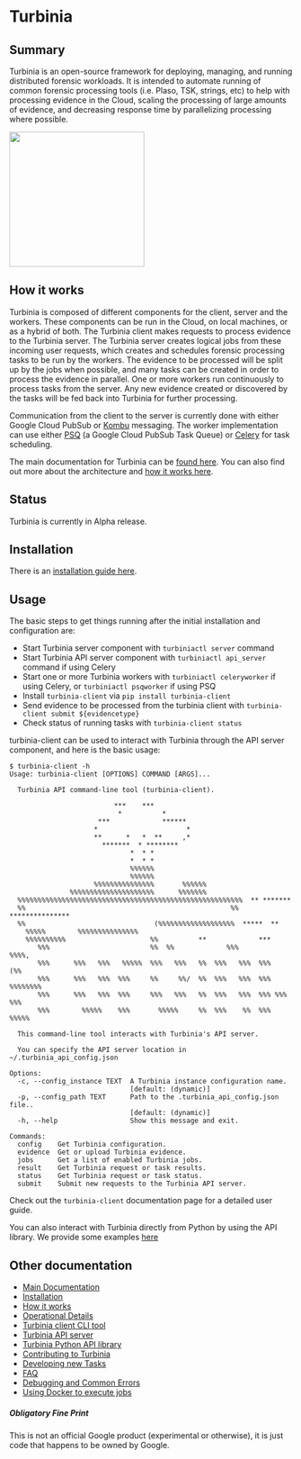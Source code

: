 # Turbinia

## Summary

Turbinia is an open-source framework for deploying, managing, and running
distributed forensic workloads. It is intended to automate running of common
forensic processing tools (i.e. Plaso, TSK, strings, etc) to help with
processing evidence in the Cloud, scaling the processing of large amounts of
evidence, and decreasing response time by parallelizing processing where
possible.

<img src="docs/images/turbinia-logo.jpg?raw=true" width=240>

## How it works

Turbinia is composed of different components for the client, server and the
workers. These components can be run in the Cloud, on local machines, or as a
hybrid of both. The Turbinia client makes requests to process evidence to the
Turbinia server. The Turbinia server creates logical jobs from these incoming
user requests, which creates and schedules forensic processing tasks to be run
by the workers. The evidence to be processed will be split up by the jobs when
possible, and many tasks can be created in order to process the evidence in
parallel. One or more workers run continuously to process tasks from the server.
Any new evidence created or discovered by the tasks will be fed back into
Turbinia for further processing.

Communication from the client to the server is currently done with either Google
Cloud PubSub or [Kombu](https://github.com/celery/kombu) messaging. The worker
implementation can use either [PSQ](https://github.com/GoogleCloudPlatform/psq)
(a Google Cloud PubSub Task Queue) or [Celery](http://www.celeryproject.org/)
for task scheduling.

The main documentation for Turbinia can be
[found here](https://turbinia.readthedocs.io/). You can also find out more about
the architecture and
[how it works here](https://turbinia.readthedocs.io/en/latest/user/how-it-works.html).

## Status

Turbinia is currently in Alpha release.

## Installation

There is an
[installation guide here](https://turbinia.readthedocs.io/en/latest/user/install.html).

## Usage

The basic steps to get things running after the initial installation and
configuration are:

*   Start Turbinia server component with `turbiniactl server` command
*   Start Turbinia API server component with `turbiniactl api_server` command if using Celery
*   Start one or more Turbinia workers with `turbiniactl celeryworker` if using Celery, or `turbiniactl psqworker` if using PSQ
*   Install `turbinia-client` via `pip install turbinia-client`
*   Send evidence to be processed from the turbinia client with `turbinia-client submit ${evidencetype}`
*   Check status of running tasks with `turbinia-client status`

turbinia-client can be used to interact with Turbinia through the API server component, and here is the basic
usage:

```
$ turbinia-client -h
Usage: turbinia-client [OPTIONS] COMMAND [ARGS]...

  Turbinia API command-line tool (turbinia-client).

                          ***    ***
                           *          *
                      ***             ******
                     *                      *
                     **      *   *  **     ,*
                       *******  * ********
                              *  * *
                              *  * *
                              %%%%%%
                              %%%%%%
                     %%%%%%%%%%%%%%%       %%%%%%
               %%%%%%%%%%%%%%%%%%%%%      %%%%%%%
  %%%%%%%%%%%%%%%%%%%%%%%%%%%%%%%%%%%%%%%%%%%%%%%%%%%%%%%%  ** *******
  %%                                                   %%  ***************
  %%                                (%%%%%%%%%%%%%%%%%%%  *****  **
    %%%%%        %%%%%%%%%%%%%%%
    %%%%%%%%%%                     %%          **             ***
       %%%                         %%  %%             %%%           %%%%,
       %%%      %%%   %%%   %%%%%  %%%   %%%   %%  %%%   %%%  %%%       (%%
       %%%      %%%   %%%  %%%     %%     %%/  %%  %%%   %%%  %%%  %%%%%%%%
       %%%      %%%   %%%  %%%     %%%   %%%   %%  %%%   %%%  %%% %%%   %%%
       %%%        %%%%%    %%%       %%%%%     %%  %%%    %%  %%%   %%%%%

  This command-line tool interacts with Turbinia's API server.

  You can specify the API server location in ~/.turbinia_api_config.json

Options:
  -c, --config_instance TEXT  A Turbinia instance configuration name.
                              [default: (dynamic)]
  -p, --config_path TEXT      Path to the .turbinia_api_config.json file..
                              [default: (dynamic)]
  -h, --help                  Show this message and exit.

Commands:
  config    Get Turbinia configuration.
  evidence  Get or upload Turbinia evidence.
  jobs      Get a list of enabled Turbinia jobs.
  result    Get Turbinia request or task results.
  status    Get Turbinia request or task status.
  submit    Submit new requests to the Turbinia API server.
```

Check out the `turbinia-client` documentation page for a detailed user guide.

You can also interact with Turbinia directly from Python by using the API library. We provide some examples [here](https://github.com/google/turbinia/tree/master/turbinia/api/client)

## Other documentation

*   [Main Documentation](https://turbinia.readthedocs.io)
*   [Installation](https://turbinia.readthedocs.io/en/latest/user/install.html)
*   [How it works](https://turbinia.readthedocs.io/en/latest/user/how-it-works.html)
*   [Operational Details](https://turbinia.readthedocs.io/en/latest/user/operational-details.html)
*   [Turbinia client CLI tool](https://turbinia.readthedocs.io/en/latest/user/turbinia-client.html#turbinia-api-cli-tool-turbinia-client)
*   [Turbinia API server](https://turbinia.readthedocs.io/en/latest/user/api-server.html)
*   [Turbinia Python API library](https://github.com/google/turbinia/tree/master/turbinia/api/client)
*   [Contributing to Turbinia](https://turbinia.readthedocs.io/en/latest/developer/contributing.html)
*   [Developing new Tasks](https://turbinia.readthedocs.io/en/latest/developer/developing-new-tasks.html)
*   [FAQ](https://turbinia.readthedocs.io/en/latest/user/faq.html)
*   [Debugging and Common Errors](https://turbinia.readthedocs.io/en/latest/user/debugging.html)
*   [Using Docker to execute jobs](https://turbinia.readthedocs.io/en/latest/user/using-docker.html)

##### Obligatory Fine Print

This is not an official Google product (experimental or otherwise), it is just
code that happens to be owned by Google.
